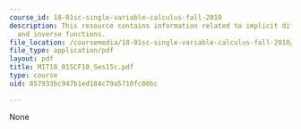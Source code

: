 ```yaml
---
course_id: 18-01sc-single-variable-calculus-fall-2010
description: This resource contains information related to implicit differentiation
  and inverse functions.
file_location: /coursemedia/18-01sc-single-variable-calculus-fall-2010/857933bc947b1ed184c79a5710fc86bc_MIT18_01SCF10_Ses15c.pdf
file_type: application/pdf
layout: pdf
title: MIT18_01SCF10_Ses15c.pdf
type: course
uid: 857933bc947b1ed184c79a5710fc86bc

---
```

None